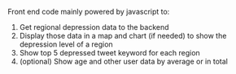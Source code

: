 Front end code mainly powered by javascript to:
1. Get regional depression data to the backend
2. Display those data in a map and chart (if needed) to show the depression level of a region
3. Show top 5 depressed tweet keyword for each region
4. (optional) Show age and other user data by average or in total